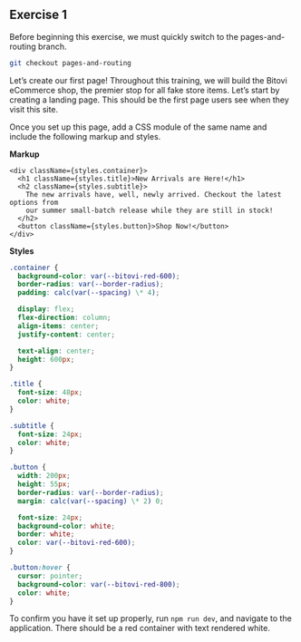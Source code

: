 ## Exercise 1

Before beginning this exercise, we must quickly switch to the pages-and-routing branch.

```sh
git checkout pages-and-routing
```

Let’s create our first page! Throughout this training, we will build the Bitovi eCommerce shop, the premier stop for all fake store items. Let’s start by creating a landing page. This should be the first page users see when they visit this site.

Once you set up this page, add a CSS module of the same name and include the following markup and styles.

**Markup**

```tsx
<div className={styles.container}>
  <h1 className={styles.title}>New Arrivals are Here!</h1>
  <h2 className={styles.subtitle}>
    The new arrivals have, well, newly arrived. Checkout the latest options from
    our summer small-batch release while they are still in stock!
  </h2>
  <button className={styles.button}>Shop Now!</button>
</div>
```

**Styles**

```css
.container {
  background-color: var(--bitovi-red-600);
  border-radius: var(--border-radius);
  padding: calc(var(--spacing) \* 4);

  display: flex;
  flex-direction: column;
  align-items: center;
  justify-content: center;

  text-align: center;
  height: 600px;
}

.title {
  font-size: 48px;
  color: white;
}

.subtitle {
  font-size: 24px;
  color: white;
}

.button {
  width: 200px;
  height: 55px;
  border-radius: var(--border-radius);
  margin: calc(var(--spacing) \* 2) 0;

  font-size: 24px;
  background-color: white;
  border: white;
  color: var(--bitovi-red-600);
}

.button:hover {
  cursor: pointer;
  background-color: var(--bitovi-red-800);
  color: white;
}
```

To confirm you have it set up properly, run `npm run dev`, and navigate to the application. There should be a red container with text rendered white.
